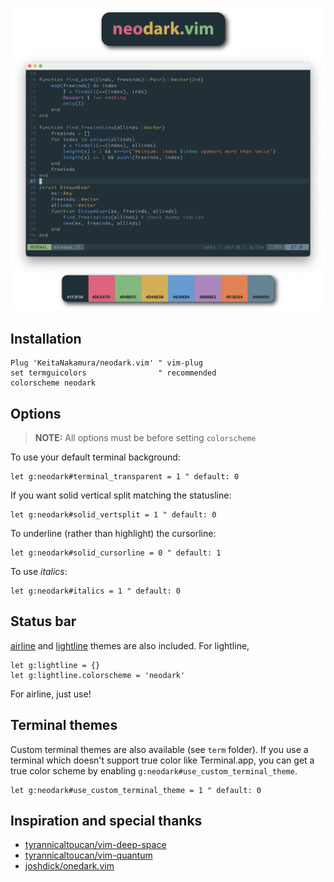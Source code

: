 ![header](https://github.com/KeitaNakamura/neodark.vim/blob/master/img/header.png)

## Installation

```vim
Plug 'KeitaNakamura/neodark.vim' " vim-plug
set termguicolors                " recommended
colorscheme neodark
```

## Options

> **NOTE:** All options must be before setting `colorscheme`

To use your default terminal background:
```vim
let g:neodark#terminal_transparent = 1 " default: 0
```

If you want solid vertical split matching the statusline:
```vim
let g:neodark#solid_vertsplit = 1 " default: 0
```

To underline (rather than highlight) the cursorline:
```vim
let g:neodark#solid_cursorline = 0 " default: 1
```

To use *italics*:
 ```vim
 let g:neodark#italics = 1 " default: 0
 ```

## Status bar

[airline](https://github.com/vim-airline/vim-airline) and [lightline](https://github.com/itchyny/lightline.vim) themes are also included. For lightline,

```vim
let g:lightline = {}
let g:lightline.colorscheme = 'neodark'
```

For airline, just use!

## Terminal themes

Custom terminal themes are also available (see `term` folder).
If you use a terminal which doesn't support true color like Terminal.app, you
can get a true color scheme by enabling `g:neodark#use_custom_terminal_theme`.

```vim
let g:neodark#use_custom_terminal_theme = 1 " default: 0
```

## Inspiration and special thanks

* [tyrannicaltoucan/vim-deep-space](https://github.com/tyrannicaltoucan/vim-deep-space)
* [tyrannicaltoucan/vim-quantum](https://github.com/tyrannicaltoucan/vim-quantum)
* [joshdick/onedark.vim](https://github.com/joshdick/onedark.vim)
